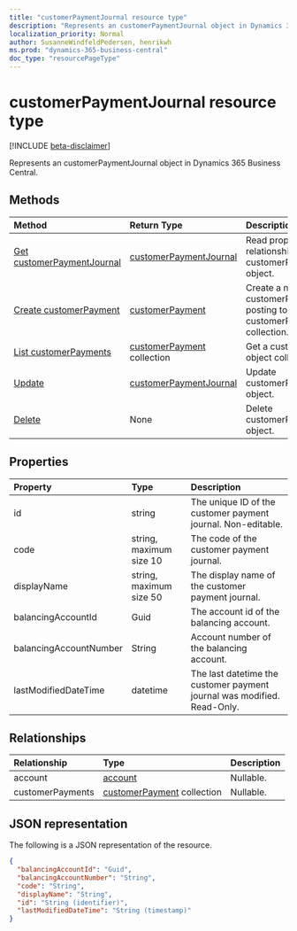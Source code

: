 ```yaml
---
title: "customerPaymentJournal resource type"
description: "Represents an customerPaymentJournal object in Dynamics 365 Business Central."
localization_priority: Normal
author: SusanneWindfeldPedersen, henrikwh
ms.prod: "dynamics-365-business-central"
doc_type: "resourcePageType"
---
```


# customerPaymentJournal resource type

[!INCLUDE [beta-disclaimer](../../includes/beta-disclaimer.md)]

Represents an customerPaymentJournal object in Dynamics 365 Business Central.

## Methods

| Method       | Return Type | Description |
|:-------------|:------------|:------------|
| [Get customerPaymentJournal](../api/dynamics-customerpaymentjournal-get.md) | [customerPaymentJournal](dynamics-customerpaymentjournal.md) | Read properties and relationships of customerPaymentJournal object. |
| [Create customerPayment](../api/dynamics-customerpaymentjournal-post-customerpayments.md) | [customerPayment](dynamics-customerpayment.md) | Create a new customerPayment by posting to the customerPayments collection. |
| [List customerPayments](../api/dynamics-customerpaymentjournal-list-customerpayments.md) | [customerPayment](dynamics-customerpayment.md) collection | Get a customerPayment object collection. |
| [Update](../api/dynamics-customerpaymentjournal-update.md) | [customerPaymentJournal](dynamics-customerpaymentjournal.md) | Update customerPaymentJournal object. |
| [Delete](../api/dynamics-customerpaymentjournal-delete.md) | None | Delete customerPaymentJournal object. |

## Properties

| Property     | Type        | Description |
|:-------------|:------------|:------------|
|id                  |string                   |The unique ID of the customer payment journal. Non-editable.           |
|code                |string, maximum size 10| The code of the customer payment journal.                             |
|displayName         |string, maximum size 50| The display name of the customer payment journal.                     |
|balancingAccountId|Guid|The account id of the balancing account.|
|balancingAccountNumber|String|Account number of the balancing account.|
|lastModifiedDateTime|datetime               |The last datetime the customer payment journal was modified. Read-Only.|


## Relationships

| Relationship | Type        | Description |
|:-------------|:------------|:------------|
|account|[account](dynamics-account.md)| Nullable.|
|customerPayments|[customerPayment](dynamics-customerpayment.md) collection| Nullable.|

## JSON representation

The following is a JSON representation of the resource.

<!-- {
  "blockType": "resource",
  "optionalProperties": [

  ],
  "@odata.type": "microsoft.graph.customerPaymentJournal",
  "baseType": "",
  "keyProperty": "id"
}-->

```json
{
  "balancingAccountId": "Guid",
  "balancingAccountNumber": "String",
  "code": "String",
  "displayName": "String",
  "id": "String (identifier)",
  "lastModifiedDateTime": "String (timestamp)"
}
```

<!-- uuid: 16cd6b66-4b1a-43a1-adaf-3a886856ed98
2019-02-04 14:57:30 UTC -->
<!-- {
  "type": "#page.annotation",
  "description": "customerPaymentJournal resource",
  "keywords": "",
  "section": "documentation",
  "tocPath": ""
}-->